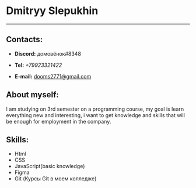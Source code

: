 # Dmitryy Slepukhin
___

## Contacts:

* __Discord:__ домовёнок#8348
+ __Tel:__ _+79923321422_
- __E-mail:__ dooms2771@gmail.com 


## About myself:
I am studying on 3rd semester on a programming course, my goal is learn everything new and interesting, i want to get knowledge and skills that will be enough for employment in the company.

## Skills:

* Html
* CSS
* JavaScript(basic knowledge)
* Figma
* Git (Курсы Git в моем колледже)